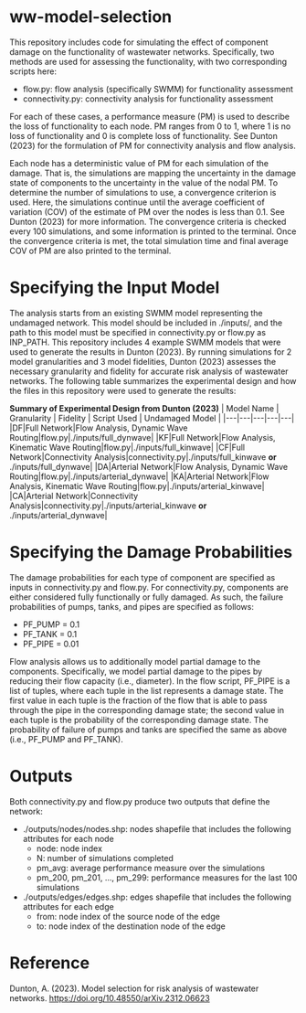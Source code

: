 # ww-model-selection
This repository includes code for simulating the effect of component damage on the functionality of wastewater networks. Specifically, two methods are used for assessing the functionality, with two corresponding scripts here:
* flow.py: flow analysis (specifically SWMM) for functionality assessment
* connectivity.py: connectivity analysis for functionality assessment

For each of these cases, a performance measure (PM) is used to describe the loss of functionality to each node. PM ranges from 0 to 1, where 1 is no loss of functionality and 0 is complete loss of functionality. See Dunton (2023) for the formulation of PM for connectivity analysis and flow analysis. 

Each node has a deterministic value of PM for each simulation of the damage. That is, the simulations are mapping the uncertainty in the damage state of components to the uncertainty in the value of the nodal PM. To determine the number of simulations to use, a convergence criterion is used. Here, the simulations continue until the average coefficient of variation (COV) of the estimate of PM over the nodes is less than 0.1. See Dunton (2023) for more information. The convergence criteria is checked every 100 simulations, and some information is printed to the terminal. Once the convergence criteria is met, the total simulation time and final average COV of PM are also printed to the terminal.

# Specifying the Input Model
The analysis starts from an existing SWMM model representing the undamaged network. This model should be included in ./inputs/, and the path to this model must be specified in connectivity.py or flow.py as INP_PATH. This repository includes 4 example SWMM models that were used to generate the results in Dunton (2023). By running simulations for 2 model granularities and 3 model fidelities, Dunton (2023) assesses the necessary granularity and fidelity for accurate risk analysis of wastewater networks. The following table summarizes the experimental design and how the files in this repository were used to generate the results:

**Summary of Experimental Design from Dunton (2023)**
| Model Name | Granularity | Fidelity | Script Used | Undamaged Model |
|---|---|---|---|---|
|DF|Full Network|Flow Analysis, Dynamic Wave Routing|flow.py|./inputs/full_dynwave|
|KF|Full Network|Flow Analysis, Kinematic Wave Routing|flow.py|./inputs/full_kinwave|
|CF|Full Network|Connectivity Analysis|connectivity.py|./inputs/full_kinwave **or** ./inputs/full_dynwave|
|DA|Arterial Network|Flow Analysis, Dynamic Wave Routing|flow.py|./inputs/arterial_dynwave|
|KA|Arterial Network|Flow Analysis, Kinematic Wave Routing|flow.py|./inputs/arterial_kinwave|
|CA|Arterial Network|Connectivity Analysis|connectivity.py|./inputs/arterial_kinwave **or** ./inputs/arterial_dynwave|

# Specifying the Damage Probabilities
The damage probabilities for each type of component are specified as inputs in connectivity.py and flow.py. For connectivity.py, components are either considered fully functionally or fully damaged. As such, the failure probabilities of pumps, tanks, and pipes are specified as follows:
* PF_PUMP = 0.1
* PF_TANK = 0.1
* PF_PIPE = 0.01

Flow analysis allows us to additionally model partial damage to the components. Specifically, we model partial damage to the pipes by reducing their flow capacity (i.e., diameter). In the flow script, PF_PIPE is a list of tuples, where each tuple in the list represents a damage state. The first value in each tuple is the fraction of the flow that is able to pass through the pipe in the corresponding damage state; the second value in each tuple is the probability of the corresponding damage state. The probability of failure of pumps and tanks are specified the same as above (i.e., PF_PUMP and PF_TANK).

# Outputs
Both connectivity.py and flow.py produce two outputs that define the network:
* ./outputs/nodes/nodes.shp: nodes shapefile that includes the following attributes for each node
    * node: node index
    * N: number of simulations completed
    * pm_avg: average performance measure over the simulations
    * pm_200, pm_201, ..., pm_299: performance measures for the last 100 simulations 
* ./outputs/edges/edges.shp: edges shapefile that includes the following attributes for each edge
    * from: node index of the source node of the edge
    * to: node index of the destination node of the edge

# Reference
 Dunton, A. (2023). Model selection for risk analysis of wastewater networks. https://doi.org/10.48550/arXiv.2312.06623
